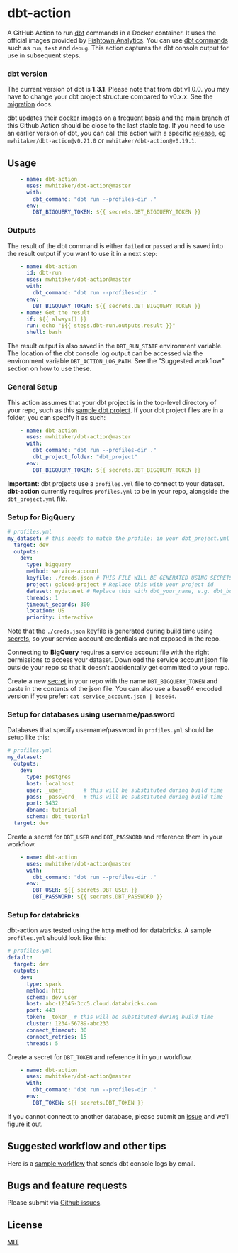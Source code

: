 # dbt-action

A GitHub Action to run [dbt](https://www.getdbt.com) commands in a Docker container. It uses the official images provided by [Fishtown Analytics](https://hub.docker.com/r/fishtownanalytics/dbt/tags). You can use [dbt commands](https://docs.getdbt.com/reference/dbt-commands) such as `run`, `test` and `debug`. This action captures the dbt console output for use in subsequent steps.

### dbt version
The current version of dbt is **1.3.1**. Please note that from dbt v1.0.0. you may have to change your dbt project structure compared to v0.x.x. See the [migration](https://docs.getdbt.com/docs/guides/migration-guide/upgrading-to-1-0-0) docs.

dbt updates their [docker images](https://hub.docker.com/r/fishtownanalytics/dbt/tags?page=1&ordering=last_updated) on a frequent basis and the main branch of this Github Action should be close to the last stable tag. If you need to use an earlier version of dbt, you can call this action with a specific [release](https://github.com/mwhitaker/dbt-action/releases), eg `mwhitaker/dbt-action@v0.21.0` or `mwhitaker/dbt-action@v0.19.1`.

## Usage

```yml
    - name: dbt-action
      uses: mwhitaker/dbt-action@master
      with:
        dbt_command: "dbt run --profiles-dir ."
      env:
        DBT_BIGQUERY_TOKEN: ${{ secrets.DBT_BIGQUERY_TOKEN }}
```
### Outputs

The result of the dbt command is either `failed` or `passed` and is saved into the result output if you want to use it in a next step:

```yml
    - name: dbt-action
      id: dbt-run
      uses: mwhitaker/dbt-action@master
      with:
        dbt_command: "dbt run --profiles-dir ."
      env:
        DBT_BIGQUERY_TOKEN: ${{ secrets.DBT_BIGQUERY_TOKEN }}
    - name: Get the result
      if: ${{ always() }}
      run: echo "${{ steps.dbt-run.outputs.result }}"
      shell: bash
```
The result output is also saved in the `DBT_RUN_STATE` environment variable. The location of the dbt console log output can be accessed via the environment variable `DBT_ACTION_LOG_PATH`. See the "Suggested workflow" section on how to use these.

### General Setup

This action assumes that your dbt project is in the top-level directory of your repo, such as this [sample dbt project](https://github.com/fishtown-analytics/jaffle_shop). If your dbt project files are in a folder, you can specify it as such:

```yml
    - name: dbt-action
      uses: mwhitaker/dbt-action@master
      with:
        dbt_command: "dbt run --profiles-dir ."
        dbt_project_folder: "dbt_project"
      env:
        DBT_BIGQUERY_TOKEN: ${{ secrets.DBT_BIGQUERY_TOKEN }}
```
**Important:** dbt projects use a `profiles.yml` file to connect to your dataset. **dbt-action** currently requires `profiles.yml` to be in your repo, alongside the `dbt_project.yml` file. 

### Setup for BigQuery

```yml
# profiles.yml
my_dataset: # this needs to match the profile: in your dbt_project.yml file
  target: dev
  outputs:
    dev:
      type: bigquery
      method: service-account
      keyfile: ./creds.json # THIS FILE WILL BE GENERATED USING SECRETS DURING BUILD TIME
      project: gcloud-project # Replace this with your project id
      dataset: mydataset # Replace this with dbt_your_name, e.g. dbt_bob
      threads: 1
      timeout_seconds: 300
      location: US
      priority: interactive
```
Note that the `./creds.json` keyfile is generated during build time using [secrets](https://docs.github.com/en/actions/reference/encrypted-secrets), so your service account credentials are not exposed in the repo.


Connecting to **BigQuery** requires a service account file with the right permissions to access your dataset. Download the service account json file outside your repo so that it doesn't accidentally get committed to your repo.

Create a new [secret](https://docs.github.com/en/actions/reference/encrypted-secrets) in your repo with the name `DBT_BIGQUERY_TOKEN` and paste in the contents of the json file. You can also use a base64 encoded version if you prefer: `cat service_account.json | base64`.

### Setup for databases using username/password
Databases that specify username/password in `profiles.yml` should be setup like this:

```yml
# profiles.yml
my_dataset:
  outputs:
    dev:
      type: postgres
      host: localhost
      user: _user_      # this will be substituted during build time
      pass: _password_  # this will be substituted during build time
      port: 5432
      dbname: tutorial
      schema: dbt_tutorial
  target: dev
```
Create a secret for `DBT_USER` and `DBT_PASSWORD` and reference them in your workflow.
```yml
    - name: dbt-action
      uses: mwhitaker/dbt-action@master
      with:
        dbt_command: "dbt run --profiles-dir ."
      env:
        DBT_USER: ${{ secrets.DBT_USER }}
        DBT_PASSWORD: ${{ secrets.DBT_PASSWORD }}
```

### Setup for databricks
dbt-action was tested using the `http` method for databricks. A sample `profiles.yml` should look like this:

```yml
# profiles.yml
default:
  target: dev
  outputs:
    dev:
      type: spark
      method: http
      schema: dev_user
      host: abc-12345-3cc5.cloud.databricks.com
      port: 443
      token: _token_ # this will be substituted during build time
      cluster: 1234-56789-abc233
      connect_timeout: 30
      connect_retries: 15
      threads: 5
```
Create a secret for `DBT_TOKEN` and reference it in your workflow.
```yml
    - name: dbt-action
      uses: mwhitaker/dbt-action@master
      with:
        dbt_command: "dbt run --profiles-dir ."
      env:
        DBT_TOKEN: ${{ secrets.DBT_TOKEN }}
```

If you cannot connect to another database, please submit an [issue](https://github.com/mwhitaker/dbt-action/issues) and we'll figure it out.

## Suggested workflow and other tips

Here is a [sample workflow](https://github.com/mwhitaker/dbt-action-sample) that sends dbt console logs by email.

## Bugs and feature requests
Please submit via [Github issues](https://github.com/mwhitaker/dbt-action/issues).
## License

[MIT](LICENSE)